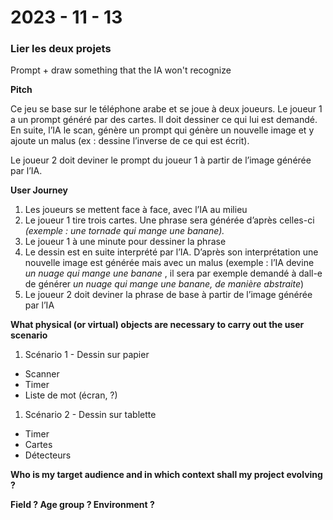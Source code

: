 # 2023 - 11 - 13

### Lier les deux projets

Prompt + draw something that the IA won't recognize

**Pitch**

Ce jeu se base sur le téléphone arabe et se joue à deux joueurs. Le joueur 1 a un prompt généré par des cartes. Il doit dessiner ce qui lui est demandé. En suite, l’IA le scan, génère un prompt qui génère un nouvelle image et y ajoute un malus (ex : dessine l’inverse de ce qui est écrit).

Le joueur 2 doit deviner le prompt du joueur 1 à partir de l’image générée par l’IA.

**User Journey**

1. Les joueurs se mettent face à face, avec l’IA au milieu
2. Le joueur 1 tire trois cartes. Une phrase sera générée d’après celles-ci *(exemple : une tornade qui mange une banane).*
3. Le joueur 1 à une minute pour dessiner la phrase
4. Le dessin est en suite interprété par l’IA. D’après son interprétation une nouvelle image est générée mais avec un malus (exemple : l’IA devine *un nuage qui mange une banane* , il sera par exemple demandé à dall-e de générer *un nuage qui mange une banane, de manière abstraite*)
5. Le joueur 2 doit deviner la phrase de base à partir de l’image générée par l’IA

**What physical (or virtual) objects are necessary to carry out the user scenario**

1. Scénario 1 - Dessin sur papier

- Scanner
- Timer
- Liste de mot (écran, ?)

1. Scénario 2 - Dessin sur tablette

- Timer
- Cartes
- Détecteurs

**Who is my target audience and in which context shall my project evolving ?**

**Field ? Age group ? Environment ?**